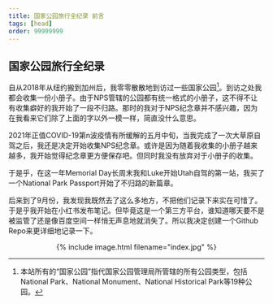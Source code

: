 ```yaml
---
title: 国家公园旅行全纪录 前言
tags: [head]
order: 99999999
---
```


## 国家公园旅行全纪录

自从2018年从纽约搬到加州后，我零零散散地到访过一些国家公园[^1]。到访之处我都会收集一份小册子。由于NPS管辖的公园都有统一格式的小册子，这不得不让有收集癖好的我开始了一段不归路。那时的我对于NPS纪念章并不感兴趣，因为在我看来它们除了上面的字以外一模一样，简直没什么意思。

2021年正值COVID-19第n波疫情有所缓解的五月中旬，当我完成了一次大草原自驾之后，我还是决定开始收集NPS纪念章。或许是因为随着我收集的小册子越来越多，我开始觉得纪念章更方便保存吧。但同时我没有放弃对于小册子的收集。

于是乎，在这一年Memorial Day长周末我和Luke开始Utah自驾的第一站，我买了一个National Park Passport开始了不归路的新篇章。

后来到了9月份，我发现我既然去了这么多地方，不把他们记录下来实在可惜了。于是乎我开始在小红书发布笔记。但毕竟这是一个第三方平台，谁知道哪天要不是被监管了还是像百度空间一样悄无声息地就消失了。所以我决定创建一个Github Repo来更详细地记录一下。

<p style="text-align: center">
{% include image.html filename="index.jpg" %}
</p>

[^1]: 本站所有的“国家公园”指代国家公园管理局所管辖的所有公园类型，包括National Park、National Monument、National Historical Park等19种公园。
